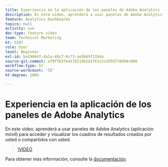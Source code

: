 ```yaml
---
title: Experiencia en la aplicación de los paneles de Adobe Analytics
description: En este vídeo, aprenderá a usar paneles de Adobe Analytics (aplicación móvil) para acceder y visualizar los cuadros de resultados creados por usted o compartidos con usted.
feature: Analytics Dashboards
topics: null
activity: use
doc-type: feature video
team: Technical Marketing
kt: 5287
role: User
level: Beginner
exl-id: ba29664f-da1a-49c7-8c73-ae5b65f11b4a
source-git-commit: ef9ffb37e417621462d1f63c5cd39377dd94c800
workflow-type: ht
source-wordcount: '72'
ht-degree: 100%

---
```


# Experiencia en la aplicación de los paneles de Adobe Analytics

En este vídeo, aprenderá a usar paneles de Adobe Analytics (aplicación móvil) para acceder y visualizar los cuadros de resultados creados por usted o compartidos con usted.

>[!VIDEO](https://video.tv.adobe.com/v/34545/?quality=12)

Para obtener más información, consulte la [documentación](https://experienceleague.adobe.com/docs/analytics/analyze/mobapp/home.html?lang=es).
